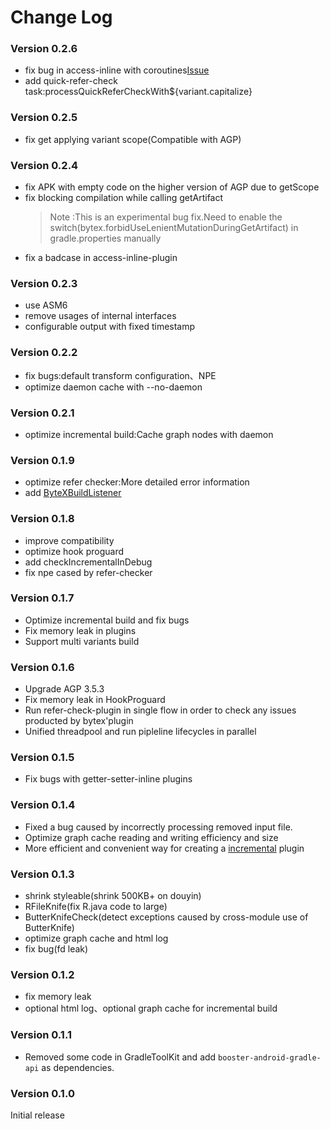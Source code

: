 # Change Log
### Version 0.2.6
- fix bug in access-inline with coroutines[Issue](https://github.com/bytedance/ByteX/issues/31)
- add quick-refer-check task:processQuickReferCheckWith${variant.capitalize}

### Version 0.2.5
- fix get applying variant scope(Compatible with AGP)

### Version 0.2.4
- fix APK with empty code on the higher version of AGP due to getScope
- fix blocking compilation while calling getArtifact
  > Note :This is an experimental bug fix.Need to enable the
  > switch(bytex.forbidUseLenientMutationDuringGetArtifact) in
  > gradle.properties manually
- fix a badcase in access-inline-plugin

### Version 0.2.3
- use ASM6
- remove usages of internal interfaces
- configurable output with fixed timestamp

### Version 0.2.2
- fix bugs:default transform configuration、NPE
- optimize daemon cache with --no-daemon

### Version 0.2.1
- optimize incremental build:Cache graph nodes with daemon

### Version 0.1.9
- optimize refer checker:More detailed error information
- add [ByteXBuildListener](wiki/ByteX-Developer-API-en.md#perceive-the-lifecycle-of-bytex)

### Version 0.1.8
- improve compatibility
- optimize hook proguard
- add checkIncrementalInDebug
- fix npe cased by refer-checker

### Version 0.1.7
- Optimize incremental build and fix bugs
- Fix memory leak in plugins
- Support multi variants build

### Version 0.1.6
- Upgrade AGP 3.5.3
- Fix memory leak in HookProguard
- Run refer-check-plugin in single flow in order to check any issues producted by bytex'plugin
- Unified threadpool and run pipleline lifecycles in parallel

### Version 0.1.5
- Fix bugs with getter-setter-inline plugins

### Version 0.1.4
- Fixed a bug caused by incorrectly processing removed input file.
- Optimize graph cache reading and writing efficiency and  size
- More efficient and convenient way for creating a [incremental](wiki/ByteX-Developer-API-en.md#incremental-plugin) plugin 

### Version 0.1.3
- shrink styleable(shrink 500KB+ on douyin)
- RFileKnife(fix R.java code to large)
- ButterKnifeCheck(detect exceptions caused by cross-module use of ButterKnife)
- optimize graph cache and html log
- fix bug(fd leak)

### Version 0.1.2
- fix memory leak
- optional html log、optional graph cache for incremental build

### Version 0.1.1

- Removed some code in GradleToolKit and add `booster-android-gradle-api` as dependencies.

### Version 0.1.0

Initial release